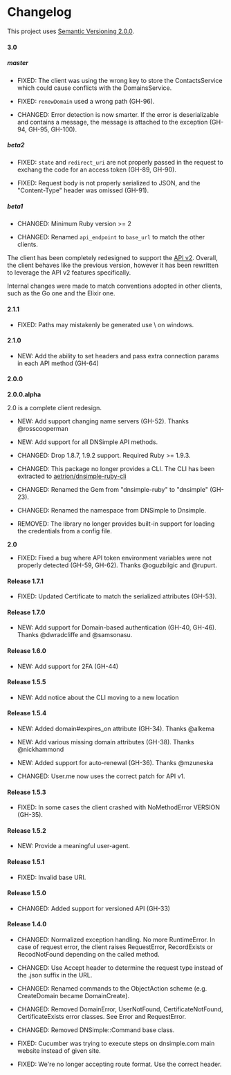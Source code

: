 # Changelog

This project uses [Semantic Versioning 2.0.0](http://semver.org/).


#### 3.0

##### master

- FIXED: The client was using the wrong key to store the ContactsService which could cause conflicts with the DomainsService.

- FIXED: `renewDomain` used a wrong path (GH-96).

- CHANGED: Error detection is now smarter. If the error is deserializable and contains a message, the message is attached to the exception (GH-94, GH-95, GH-100).

##### beta2

- FIXED: `state` and `redirect_uri` are not properly passed in the request to exchang the code for an access token (GH-89, GH-90).

- FIXED: Request body is not properly serialized to JSON, and the "Content-Type" header was omissed (GH-91).

##### beta1

- CHANGED: Minimum Ruby version >= 2

- CHANGED: Renamed `api_endpoint` to `base_url` to match the other clients.

The client has been completely redesigned to support the [API v2](https://developer.dnsimple.com/v2). Overall, the client behaves like the previous version, however it has been rewritten to leverage the API v2 features specifically.

Internal changes were made to match conventions adopted in other clients, such as the Go one and the Elixir one.

#### 2.1.1

- FIXED: Paths may mistakenly be generated use \ on windows.

#### 2.1.0

- NEW: Add the ability to set headers and pass extra connection params in each API method (GH-64) 

#### 2.0.0

**2.0.0.alpha**

2.0 is a complete client redesign.

- NEW: Add support changing name servers (GH-52). Thanks @rosscooperman

- NEW: Add support for all DNSimple API methods.

- CHANGED: Drop 1.8.7, 1.9.2 support. Required Ruby >= 1.9.3.

- CHANGED: This package no longer provides a CLI. The CLI has been extracted to [aetrion/dnsimple-ruby-cli](https://github.com/aetrion/dnsimple-ruby-cli)

- CHANGED: Renamed the Gem from "dnsimple-ruby" to "dnsimple" (GH-23).

- CHANGED: Renamed the namespace from DNSimple to Dnsimple.

- REMOVED: The library no longer provides built-in support for loading the credentials from a config file.

**2.0**

- FIXED: Fixed a bug where API token environment variables were not properly detected (GH-59, GH-62). Thanks @oguzbilgic and @rupurt.

#### Release 1.7.1

- FIXED: Updated Certificate to match the serialized attributes (GH-53).

#### Release 1.7.0

- NEW: Add support for Domain-based authentication (GH-40, GH-46). Thanks @dwradcliffe and @samsonasu.

#### Release 1.6.0

- NEW: Add support for 2FA (GH-44)

#### Release 1.5.5

- NEW: Add notice about the CLI moving to a new location

#### Release 1.5.4

- NEW: Added domain#expires_on attribute (GH-34). Thanks @alkema

- NEW: Add various missing domain attributes (GH-38). Thanks @nickhammond

- NEW: Added support for auto-renewal (GH-36). Thanks @mzuneska

- CHANGED: User.me now uses the correct patch for API v1.

#### Release 1.5.3

- FIXED: In some cases the client crashed with NoMethodError VERSION (GH-35).

#### Release 1.5.2

- NEW: Provide a meaningful user-agent.

#### Release 1.5.1

- FIXED: Invalid base URI.

#### Release 1.5.0

- CHANGED: Added support for versioned API (GH-33)

#### Release 1.4.0

- CHANGED: Normalized exception handling. No more RuntimeError.
  In case of request error, the client raises RequestError, RecordExists or RecodNotFound
  depending on the called method.

- CHANGED: Use Accept header to determine the request type instead of the .json suffix in the URL.

- CHANGED: Renamed commands to the ObjectAction scheme (e.g. CreateDomain became DomainCreate).

- CHANGED: Removed DomainError, UserNotFound, CertificateNotFound, CertificateExists error classes.
  See Error and RequestError.

- CHANGED: Removed DNSimple::Command base class.

- FIXED: Cucumber was trying to execute steps on dnsimple.com main website instead of given site.

- FIXED: We're no longer accepting route format. Use the correct header.
